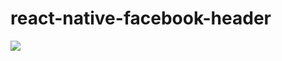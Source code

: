 # react-native-facebook-header
<div style="margin-top: 10px; width: 300px; height: 500px;"><img src="https://github.com/Lg0gs/react-native-facebook-header/blob/master/demo/demo.gif"></div>
